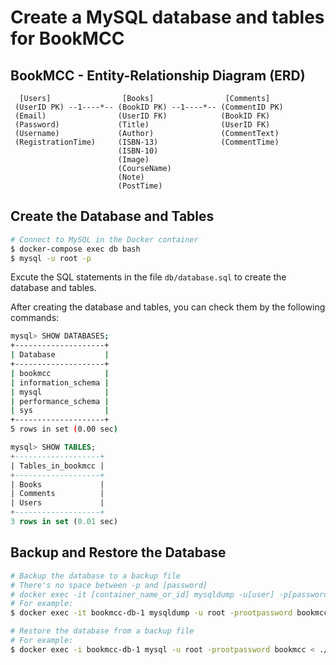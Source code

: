 # Create a MySQL database and tables for BookMCC

## BookMCC - Entity-Relationship Diagram (ERD)

```
  [Users]                [Books]                [Comments]
 (UserID PK) --1----*-- (BookID PK) --1----*-- (CommentID PK)
 (Email)                (UserID FK)            (BookID FK)
 (Password)             (Title)                (UserID FK)
 (Username)             (Author)               (CommentText)
 (RegistrationTime)     (ISBN-13)              (CommentTime)
                        (ISBN-10)
                        (Image)
                        (CourseName)
                        (Note)
                        (PostTime)
```

## Create the Database and Tables

```bash
# Connect to MySQL in the Docker container
$ docker-compose exec db bash
$ mysql -u root -p
```

Excute the SQL statements in the file `db/database.sql` to create the database and tables.

After creating the database and tables, you can check them by the following commands:

```bash
mysql> SHOW DATABASES;
+--------------------+
| Database           |
+--------------------+
| bookmcc            |
| information_schema |
| mysql              |
| performance_schema |
| sys                |
+--------------------+
5 rows in set (0.00 sec)
```

```sql
mysql> SHOW TABLES;
+-------------------+
| Tables_in_bookmcc |
+-------------------+
| Books             |
| Comments          |
| Users             |
+-------------------+
3 rows in set (0.01 sec)
```

## Backup and Restore the Database

```bash
# Backup the database to a backup file
# There's no space between -p and [password]
# docker exec -it [container_name_or_id] mysqldump -u[user] -p[password] [database_name] > [backup_file_name].sql
# For example:
$ docker exec -it bookmcc-db-1 mysqldump -u root -prootpassword bookmcc > ./db/backup-bookmcc-20231208.sql
```

```bash
# Restore the database from a backup file
# For example:
$ docker exec -i bookmcc-db-1 mysql -u root -prootpassword bookmcc < ./db/backup-bookmcc-20231208.sql
```
